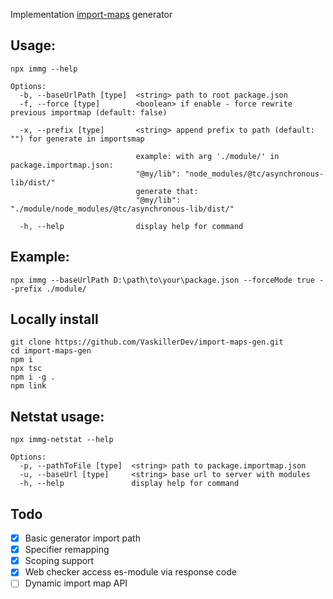 ﻿Implementation [import-maps](https://github.com/WICG/import-maps) generator

## Usage:

```shell
npx immg --help

Options:
  -b, --baseUrlPath [type]  <string> path to root package.json
  -f, --force [type]        <boolean> if enable - force rewrite previous importmap (default: false)

  -x, --prefix [type]       <string> append prefix to path (default: "") for generate in importsmap

                            example: with arg './module/' in package.importmap.json:
                            "@my/lib": "node_modules/@tc/asynchronous-lib/dist/"
                            generate that:
                            "@my/lib": "./module/node_modules/@tc/asynchronous-lib/dist/"

  -h, --help                display help for command
```

## Example:

```shell
npx immg --baseUrlPath D:\path\to\your\package.json --forceMode true --prefix ./module/
```

## Locally install

```shell
git clone https://github.com/VaskillerDev/import-maps-gen.git
cd import-maps-gen
npm i
npx tsc
npm i -g .
npm link
```

## Netstat usage:
```shell
npx immg-netstat --help

Options:
  -p, --pathToFile [type]  <string> path to package.importmap.json
  -u, --baseUrl [type]     <string> base url to server with modules
  -h, --help               display help for command
```

## Todo

- [x] Basic generator import path
- [x] Specifier remapping
- [x] Scoping support
- [x] Web checker access es-module via response code 
- [ ] Dynamic import map API